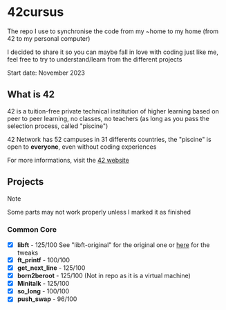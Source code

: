 # 42cursus
The repo I use to synchronise the code from my ~home to my home (from 42 to my personal computer)

I decided to share it so you can maybe fall in love with coding just like me, feel free to try to understand/learn from the different projects

Start date: November 2023

## What is 42
42 is a tuition-free private technical institution of higher learning based on peer to peer learning, no classes, no teachers (as long as you pass the selection process, called "piscine")

42 Network has 52 campuses in 31 differents countries, the "piscine" is open to **everyone**, even without coding experiences

For more informations, visit the [42 website](https://42.fr/en/homepage/)

## Projects
> [!NOTE]
> Some parts may not work properly unless I marked it as finished
### Common Core
- [x] **libft** - 125/100 See "libft-original" for the original one or [here](https://github.com/Hyphona/libft) for the tweaks
- [x] **ft_printf** - 100/100
- [x] **get_next_line** - 125/100
- [x] **born2beroot** - 125/100 (Not in repo as it is a virtual machine)
- [x] **Minitalk** - 125/100
- [x] **so_long** - 100/100
- [x] **push_swap** - 96/100
